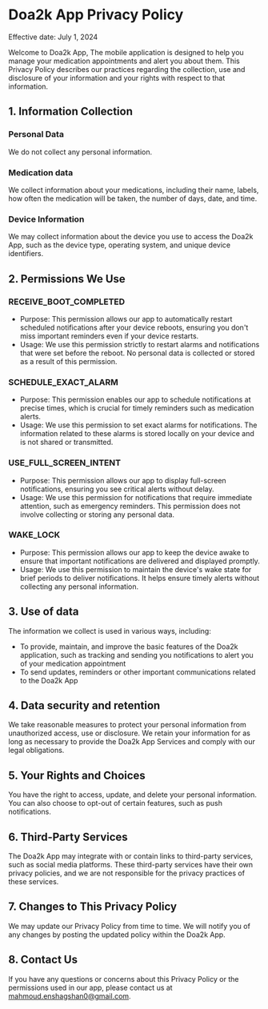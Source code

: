 # Doa2k App Privacy Policy
Effective date: July 1, 2024

Welcome to Doa2k App, The mobile application is designed to help you manage your medication appointments and alert you about them. This Privacy Policy describes our practices regarding the collection, use and disclosure of your information and your rights with respect to that information.

## 1. Information Collection
### Personal Data
We do not collect any personal information.

### Medication data
We collect information about your medications, including their name, labels, how often the medication will be taken, the number of days, date, and time.

### Device Information
We may collect information about the device you use to access the Doa2k App, such as the device type, operating system, and unique device identifiers.

## 2. Permissions We Use
### RECEIVE_BOOT_COMPLETED
- Purpose: This permission allows our app to automatically restart scheduled notifications after your device reboots, ensuring you don't miss important reminders even if your device restarts.
- Usage: We use this permission strictly to restart alarms and notifications that were set before the reboot. No personal data is collected or stored as a result of this permission.

### SCHEDULE_EXACT_ALARM
- Purpose: This permission enables our app to schedule notifications at precise times, which is crucial for timely reminders such as medication alerts.
- Usage: We use this permission to set exact alarms for notifications. The information related to these alarms is stored locally on your device and is not shared or transmitted.

### USE_FULL_SCREEN_INTENT
- Purpose: This permission allows our app to display full-screen notifications, ensuring you see critical alerts without delay.
- Usage: We use this permission for notifications that require immediate attention, such as emergency reminders. This permission does not involve collecting or storing any personal data.

### WAKE_LOCK
- Purpose: This permission allows our app to keep the device awake to ensure that important notifications are delivered and displayed promptly.
- Usage: We use this permission to maintain the device's wake state for brief periods to deliver notifications. It helps ensure timely alerts without collecting any personal information.

## 3. Use of data
The information we collect is used in various ways, including:
- To provide, maintain, and improve the basic features of the Doa2k application, such as tracking and sending you notifications to alert you of your medication appointment
- To send updates, reminders or other important communications related to the Doa2k App

## 4. Data security and retention
We take reasonable measures to protect your personal information from unauthorized access, use or disclosure. We retain your information for as long as necessary to provide the Doa2k App Services and comply with our legal obligations.

## 5. Your Rights and Choices
You have the right to access, update, and delete your personal information. You can also choose to opt-out of certain features, such as push notifications.

## 6. Third-Party Services
The Doa2k App may integrate with or contain links to third-party services, such as social media platforms. These third-party services have their own privacy policies, and we are not responsible for the privacy practices of these services.

## 7. Changes to This Privacy Policy
We may update our Privacy Policy from time to time. We will notify you of any changes by posting the updated policy within the Doa2k App.

## 8. Contact Us
If you have any questions or concerns about this Privacy Policy or the permissions used in our app, please contact us at mahmoud.enshagshan0@gmail.com.
